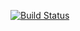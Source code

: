 [![Build Status](https://dev.azure.com/dnguyen0706/DevOpsTest/_apis/build/status/DNguyenTheLab.DevOpsTest?branchName=main)](https://dev.azure.com/dnguyen0706/DevOpsTest/_build/latest?definitionId=1&branchName=main)
